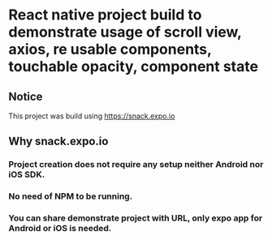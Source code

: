 # React native project build to demonstrate usage of scroll view, axios, re usable components, touchable opacity, component state

## Notice
This project was build using https://snack.expo.io

## Why snack.expo.io
### Project creation does not require any setup neither Android nor iOS SDK.
### No need of NPM to be running.
### You can share demonstrate project with URL, only expo app for Android or iOS is needed.
